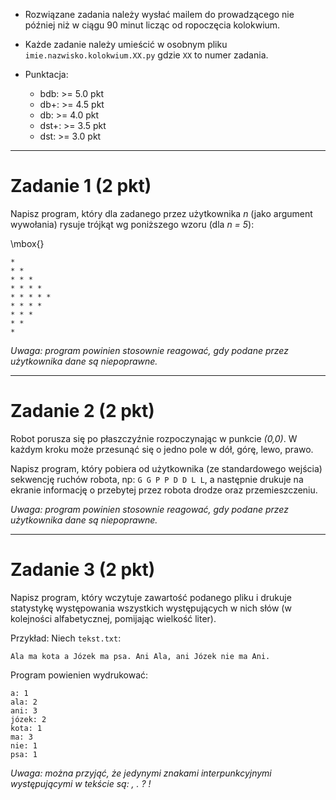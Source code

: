 * Rozwiązane zadania należy wysłać mailem do prowadzącego nie później niż w ciągu 90 minut licząc od ropoczęcia kolokwium.

* Każde zadanie należy umieścić w osobnym pliku `imie.nazwisko.kolokwium.XX.py` gdzie `XX` to numer zadania.

* Punktacja:
  
    * bdb: >= 5.0 pkt
    * db+: >= 4.5 pkt
    * db: >= 4.0 pkt
    * dst+: >= 3.5 pkt
    * dst: >= 3.0 pkt

---

# Zadanie 1 (2 pkt)


Napisz program, który dla zadanego przez użytkownika *n* (jako argument wywołania) rysuje trójkąt wg poniższego wzoru (dla *n = 5*):

\mbox{}

```
* 
* * 
* * * 
* * * * 
* * * * * 
* * * * 
* * * 
* * 
*
```

*Uwaga: program powinien stosownie reagować, gdy podane przez użytkownika dane są niepoprawne.*

---

# Zadanie 2 (2 pkt)

Robot porusza się po płaszczyźnie rozpoczynając w punkcie *(0,0)*. W każdym kroku może przesunąć się o jedno pole w dół, górę, lewo, prawo.

Napisz program, który pobiera od użytkownika (ze standardowego wejścia) sekwencję ruchów robota, np: `G G P P D D L L`, a następnie drukuje na ekranie informację o przebytej przez robota drodze oraz przemieszczeniu.

*Uwaga: program powinien stosownie reagować, gdy podane przez użytkownika dane są niepoprawne.*

---

# Zadanie 3 (2 pkt)

Napisz program, który wczytuje zawartość podanego pliku i drukuje statystykę występowania wszystkich występujących w nich słów (w kolejności alfabetycznej, pomijając wielkość liter).

Przykład: Niech `tekst.txt`:

```
Ala ma kota a Józek ma psa. Ani Ala, ani Józek nie ma Ani.
```

Program powienien wydrukować:

```
a: 1
ala: 2
ani: 3
józek: 2
kota: 1
ma: 3
nie: 1
psa: 1
```

*Uwaga: można przyjąć, że jedynymi znakami interpunkcyjnymi występującymi w tekście są: , . ? !*